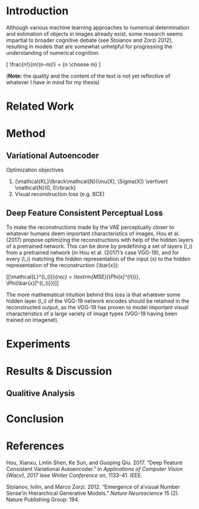 # Introduction

Although various machine learning approaches to numerical determination
and estimation of objects in images already exist, some research seems
impartial to broader cognitive debate (see Stoianov and Zorzi 2012),
resulting in models that are somewhat unhelpful for progressing the
understanding of numerical cognition.

\[
\frac{n!}{m!(n-m)!} = {n \choose m}
\]

(**Note:** the quality and the content of the text is not yet reflective
of whatever I have in mind for my thesis)

# Related Work

# Method

## Variational Autoencoder

Optimization
    objectives

1.  \(\mathcal{KL}\lbrack\mathcal{N}(\mu(X), \Sigma(X)) \vert\vert \mathcal{N}(0, I)\rbrack\)
2.  Visual reconstruction loss (e.g. BCE)

## Deep Feature Consistent Perceptual Loss

To make the reconstructions made by the VAE perceptually closer to
whatever humans deem important characteristics of images, Hou et al.
(2017) propose optimizing the reconstructions with help of the hidden
layers of a pretrained network. This can be done by predefining a set of
layers \(l_i\) from a pretrained network (in Hou et al. (2017)’s case
VGG-19), and for every \(l_i\) matching the hidden representation of the
input \(x\) to the hidden representation of the reconstruction
\(\bar{x}\):

\[\[\mathcal{L}^{l_{i}}_{rec} = \textrm{MSE}(\Phi(x)^{l_{i}}, \Phi(\bar{x}̄)^{l_{i}})\]\]

The more mathematical intuition behind this loss is that whatever some
hidden layer \(l_i\) of the VGG-19 network encodes should be retained in
the reconstructed output, as the VGG-19 has proven to model important
visual characteristics of a large variety of image types (VGG-19 having
been trained on imagenet).

# Experiments

# Results & Discussion

## Qualitive Analysis

# Conclusion

# References

<div id="refs" class="references">

<div id="ref-hou2017deep">

Hou, Xianxu, Linlin Shen, Ke Sun, and Guoping Qiu. 2017. “Deep Feature
Consistent Variational Autoencoder.” In *Applications of Computer Vision
(Wacv), 2017 Ieee Winter Conference on*, 1133–41. IEEE.

</div>

<div id="ref-Stoianov2012">

Stoianov, Ivilin, and Marco Zorzi. 2012. “Emergence of a’visual Number
Sense’in Hierarchical Generative Models.” *Nature Neuroscience* 15 (2).
Nature Publishing Group: 194.

</div>

</div>
